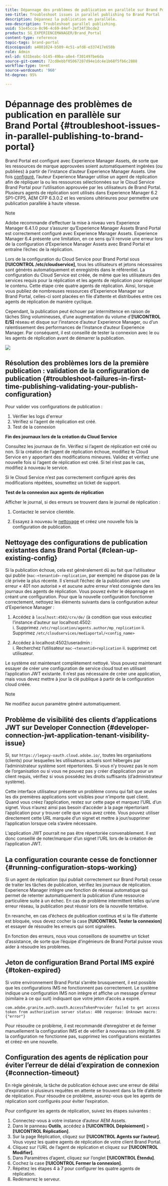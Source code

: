 ```yaml
---
title: Dépannage des problèmes de publication en parallèle sur Brand Portal
seo-title: Troubleshoot issues in parallel publishing to Brand Portal
description: Dépannez la publication en parallèle.
seo-description: Troubleshoot parallel publishing.
uuid: 51e45cca-8c96-4c69-84ef-2ef34f3bcde2
products: SG_EXPERIENCEMANAGER/Brand_Portal
content-type: reference
topic-tags: brand-portal
discoiquuid: a4801024-b509-4c51-afd8-e337417e658b
role: Admin
exl-id: 631beabc-b145-49ba-a8e4-f301497be6da
source-git-commit: 72cd0ebbf05067287d94e1dc4e1b68f5fb6c2888
workflow-type: tm+mt
source-wordcount: '960'
ht-degree: 95%

---
```


# Dépannage des problèmes de publication en parallèle sur Brand Portal {#troubleshoot-issues-in-parallel-publishing-to-brand-portal}

Brand Portal est configuré avec Experience Manager Assets, de sorte que les ressources de marque approuvées soient automatiquement ingérées (ou publiées) à partir de l’instance d’auteur Experience Manager Assets. Une fois [configuré](../using/configure-aem-assets-with-brand-portal.md), l’auteur Experience Manager utilise un agent de réplication afin de répliquer la ou les ressources sélectionnées sur le Cloud Service Brand Portal pour l’utilisation approuvée par les utilisateurs de Brand Portal. Plusieurs agents de réplication sont utilisés dans Experience Manager 6.2 SP1-CFP5, AEM CFP 6.3.0.2 et les versions ultérieures pour permettre une publication parallèle à haute vitesse.

>[!NOTE]
>
>Adobe recommande d’effectuer la mise à niveau vers Experience Manager 6.4.1.0 pour s’assurer qu’Experience Manager Assets Brand Portal est correctement configuré avec Experience Manager Assets. Experience Manager 6.4 présente une limitation, en ce sens qu’il renvoie une erreur lors de la configuration d’Experience Manager Assets avec Brand Portal et entraîne l’échec de la réplication.

Lors de la configuration du Cloud Service pour Brand Portal sous **[!UICONTROL /etc/cloudservice]**, tous les utilisateurs et jetons nécessaires sont générés automatiquement et enregistrés dans le référentiel. La configuration du Cloud Service est créée, de même que les utilisateurs des services requis pour la réplication et les agents de réplication pour répliquer le contenu. Cette étape crée quatre agents de réplication. Ainsi, lorsque vous publiez de nombreuses ressources d’Experience Manager sur Brand Portal, celles-ci sont placées en file d’attente et distribuées entre ces agents de réplication de manière cyclique.

Cependant, la publication peut échouer par intermittence en raison de tâches Sling volumineuses, d’une augmentation du volume d’**[!UICONTROL E/S]** réseau et disque sur l’instance d’auteur Experience Manager, ou d’un ralentissement des performances de l’instance d’auteur Experience Manager. Par conséquent, il est conseillé de tester la connexion avec le ou les agents de réplication avant de démarrer la publication.

![](assets/test-connection.png)

## Résolution des problèmes lors de la première publication : validation de la configuration de publication {#troubleshoot-failures-in-first-time-publishing-validating-your-publish-configuration}

Pour valider vos configurations de publication :

1. Vérifier les logs d&#39;erreur
1. Vérifiez si l’agent de réplication est créé.
1. Test de la connexion

**Fin des journaux lors de la création du Cloud Service**

Consultez les journaux de fin. Vérifiez si l’agent de réplication est créé ou non. Si la création de l’agent de réplication échoue, modifiez le Cloud Service en y apportant des modifications mineures. Validez et vérifiez une nouvelle fois si l’agent de réplication est créé. Si tel n’est pas le cas, modifiez à nouveau le service.

Si le Cloud Service n’est pas correctement configuré après des modifications répétées, soumettez un ticket de support.

**Test de la connexion aux agents de réplication**

Afficher le journal, si des erreurs se trouvent dans le journal de réplication :

1. Contactez le service clientèle.

1. Essayez à nouveau le [nettoyage](../using/troubleshoot-parallel-publishing.md#clean-up-existing-config) et créez une nouvelle fois la configuration de publication.

<!--
Comment Type: remark
Last Modified By: Mini Gulati (mgulati)
Last Modified Date: 2018-06-21T22:56:21.256-0400
<p>?? check and compare public key. At times public key is different</p>
<p>?? another thing to check in /useradmin</p>
-->

## Nettoyage des configurations de publication existantes dans Brand Portal {#clean-up-existing-config}

Si la publication échoue, cela est généralement dû au fait que l’utilisateur qui publie (`mac-<tenantid>-replication`, par exemple) ne dispose pas de la clé privée la plus récente. Il s’ensuit l’échec de la publication avec une erreur « 401 non autorisé » et aucune autre erreur n’est consignée dans les journaux des agents de réplication. Vous pouvez éviter le dépannage en créant une configuration. Pour que la nouvelle configuration fonctionne correctement, nettoyez les éléments suivants dans la configuration auteur d’Experience Manager :

1. Accédez à `localhost:4502/crx/de/` (à condition que vous exécutiez l’instance d’auteur sur localhost:4502:\
   i. Supprimez `/etc/replication/agents.author/mp_replication`
ii. Supprimez `/etc/cloudservices/mediaportal/<config_name>`

1. Accédez à localhost:4502/useradmin :\
   i. Recherchez l’utilisateur `mac-<tenantid>replication`
ii. supprimez cet utilisateur.

Le système est maintenant complètement nettoyé. Vous pouvez maintenant essayer de créer une configuration de service cloud tout en utilisant l’application JWT existante. Il n’est pas nécessaire de créer une application, mais vous devez mettre à jour la clé publique à partir de la configuration cloud créée.

>[!NOTE]
>
>Ne modifiez aucun paramètre généré automatiquement.


## Problème de visibilité des clients d’applications JWT sur Developer Connection {#developer-connection-jwt-application-tenant-visibility-issue}

Si, sur `https://legacy-oauth.cloud.adobe.io/`, toutes les organisations (clients) pour lesquelles les utilisateurs actuels sont hébergés par l’administrateur système sont répertoriées. Si vous n’y trouvez pas le nom de l’organisation ou si vous ne pouvez pas y créer d’application pour un client requis, vérifiez si vous possédez les droits suffisants (d’administrateur système).

Cette interface utilisateur présente un problème connu qui fait que seules les dix premières applications sont visibles pour n’importe quel client. Quand vous créez l’application, restez sur cette page et marquez l’URL d’un signet. Vous n’aurez ainsi pas besoin d’accéder à la page répertoriant l’application pour y trouver celle que vous avez créée. Vous pouvez utiliser directement cette URL marquée d’un signet et mettre à jour/supprimer l’application lorsque cela s’avère nécessaire.

L’application JWT pourrait ne pas être répertoriée convenablement. Il est donc conseillé de noter/marquer d’un signet l’URL lors de la création de l’application JWT.

## La configuration courante cesse de fonctionner {#running-configuration-stops-working}

<!--
Comment Type: draft

<p>If the running configuration stops working, either of the following two possibilities
<g class="gr_ gr_15 gr-alert gr_gramm gr_inline_cards gr_run_anim Grammar multiReplace" data-gr-id="15" id="15" style="font-size: 12px;">
are
</g> there:</p>
<p>1.
<g class="gr_ gr_14 gr-alert gr_gramm gr_inline_cards gr_run_anim Grammar only-ins doubleReplace replaceWithoutSep" data-gr-id="14" id="14">
Connection
</g> has failed, or</p>
<p>2. Publish has failed with permission to dam-replication-service denied, while connection has passed </p>
<p>If the connection has failed [1], the
<g class="gr_ gr_10 gr-alert gr_spell gr_inline_cards gr_run_anim ContextualSpelling ins-del multiReplace" data-gr-id="10" id="10">
fail safe
</g> way to fix it is to <a href="../using/troubleshoot-parallel-publishing.md#main-pars-header-1664955658">clean up</a> the existing Brand Portal publish configuration and recreate a publish configuration. </p>
<p>However, if the
<g class="gr_ gr_18 gr-alert gr_spell gr_inline_cards gr_run_anim ContextualSpelling" data-gr-id="18" id="18">
publish
</g> has failed with
<g class="gr_ gr_16 gr-alert gr_gramm gr_inline_cards gr_run_anim Grammar only-ins doubleReplace replaceWithoutSep" data-gr-id="16" id="16">
permission
</g> denied to dam-replication-service, raise a support ticket.</p>
-->

Si un agent de réplication (qui publiait correctement sur Brand Portal) cesse de traiter les tâches de publication, vérifiez les journaux de réplication. Experience Manager intègre une fonction de réessai automatique qui permet de retenter automatiquement la publication d’une ressource particulière suite à un échec. En cas de problème intermittent telles qu’une erreur réseau, la publication peut réussir lors de la nouvelle tentative.

En revanche, en cas d’échecs de publication continus et si la file d’attente est bloquée, vous devez cocher la case **[!UICONTROL Tester la connexion]** et essayer de résoudre les erreurs qui sont signalées.

En fonction des erreurs, nous vous conseillons de soumettre un ticket d’assistance, de sorte que l’équipe d’ingénieurs de Brand Portal puisse vous aider à résoudre les problèmes.

## Jeton de configuration Brand Portal IMS expiré {#token-expired}

Si votre environnement Brand Portal s’arrête brusquement, il est possible que les configurations IMS ne fonctionnent pas correctement. Le système indique une configuration IMS non intègre et affiche un message d’erreur (similaire à ce qui suit) indiquant que votre jeton d’accès a expiré.

`com.adobe.granite.auth.oauth.AccessTokenProvider failed to get access token from authorization server status: 400 response: Unknown macro: {"error"}`

Pour résoudre ce problème, il est recommandé d’enregistrer et de fermer manuellement la configuration IMS et de vérifier à nouveau son intégrité. Si la configuration ne fonctionne pas, supprimez les configurations existantes et créez-en une nouvelle.


## Configuration des agents de réplication pour éviter l’erreur de délai d’expiration de connexion {#connection-timeout}

En règle générale, la tâche de publication échoue avec une erreur de délai d’expiration si plusieurs requêtes en attente se trouvent dans la file d’attente de réplication. Pour résoudre ce problème, assurez-vous que les agents de réplication sont configurés pour éviter l’expiration.

Pour configurer les agents de réplication, suivez les étapes suivantes :

1. Connectez-vous à votre instance d’auteur AEM Assets.
1. Dans le panneau **Outils**, accédez à **[!UICONTROL Déploiement]** > **[!UICONTROL Réplication]**.
1. Sur la page Réplication, cliquez sur **[!UICONTROL Agents sur l’auteur]**. Vous voyez les quatre agents de réplication de votre client Brand Portal.
1. Cliquez sur l’URL de l’agent de réplication et cliquez sur **[!UICONTROL Modifier]**.
1. Dans Paramètres d’agent, cliquez sur l’onglet **[!UICONTROL Étendu]**.
1. Cochez la case **[!UICONTROL Fermer la connexion]**.
1. Répétez les étapes 4 à 7 pour configurer les quatre agents de réplication.
1. Redémarrez le serveur.
